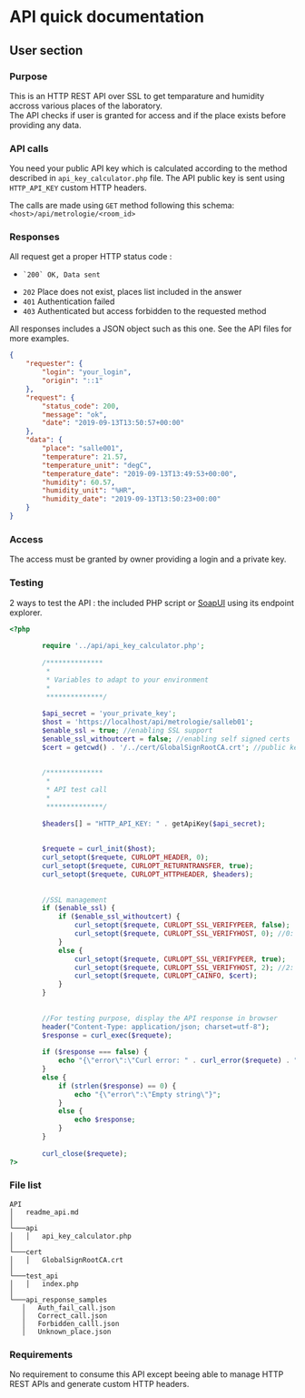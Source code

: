 # API quick documentation

## User section
### Purpose

This is an HTTP REST API over SSL to get temparature and humidity accross various places of the laboratory.  
The API checks if user is granted for access and if the place exists before providing any data.

### API calls

You need your public API key which is calculated according to the method described in `api_key_calculator.php` file.
The API public key is sent using `HTTP_API_KEY` custom HTTP headers.

The calls are made using `GET` method following this schema:
`<host>/api/metrologie/<room_id>`

### Responses
All request get a proper HTTP status code :
  - 	`200` OK, Data sent
  -	`202` Place does not exist, places list included in the answer
  -	`401` Authentication failed
  -	`403` Authenticated but access forbidden to the requested method
  
All responses includes a JSON object such as this one. See the API files for more examples.

```json
{
	"requester": {
		"login": "your_login",
		"origin": "::1"
	},
	"request": {
		"status_code": 200,
		"message": "ok",
		"date": "2019-09-13T13:50:57+00:00"
	},
	"data": {
		"place": "salle001",
		"temperature": 21.57,
		"temperature_unit": "degC",
		"temperature_date": "2019-09-13T13:49:53+00:00",
		"humidity": 60.57,
		"humidity_unit": "%HR",
		"humidity_date": "2019-09-13T13:50:23+00:00"
	}
}
```

### Access
The access must be granted by owner providing a login and a private key.


### Testing
2 ways to test the API : the included PHP script or [SoapUI](https://www.soapui.org/downloads/soapui.html) using its endpoint explorer.

```php
<?php
		
		require '../api/api_key_calculator.php';
		
		/**************
		 *
		 * Variables to adapt to your environment
		 *
		 **************/
		
		$api_secret = 'your_private_key';
		$host = 'https://localhost/api/metrologie/salleb01';
		$enable_ssl = true; //enabling SSL support
		$enable_ssl_withoutcert = false; //enabling self signed certs
		$cert = getcwd() . '/../cert/GlobalSignRootCA.crt'; //public key of Root CA.
		
		
		/**************
		 *
		 * API test call
		 *
		 **************/
		 
		$headers[] = "HTTP_API_KEY: " . getApiKey($api_secret);
		
		
		$requete = curl_init($host);
		curl_setopt($requete, CURLOPT_HEADER, 0);
		curl_setopt($requete, CURLOPT_RETURNTRANSFER, true);
		curl_setopt($requete, CURLOPT_HTTPHEADER, $headers);
		
		
		//SSL management
		if ($enable_ssl) {
			if ($enable_ssl_withoutcert) {
				curl_setopt($requete, CURLOPT_SSL_VERIFYPEER, false);
				curl_setopt($requete, CURLOPT_SSL_VERIFYHOST, 0); //0: Does not check that the common name exists
			}
			else {
				curl_setopt($requete, CURLOPT_SSL_VERIFYPEER, true);
				curl_setopt($requete, CURLOPT_SSL_VERIFYHOST, 2); //2: Check that the common name exists and that it matches the host name of the server
				curl_setopt($requete, CURLOPT_CAINFO, $cert);
			}
		}
		
		
		//For testing purpose, display the API response in browser
		header("Content-Type: application/json; charset=utf-8");
		$response = curl_exec($requete);
		
		if ($response === false) {
			echo "{\"error\":\"Curl error: " . curl_error($requete) . "\"}";
		}
		else {
			if (strlen($response) == 0) {
				echo "{\"error\":\"Empty string\"}";
			}
			else {
				echo $response;
			}
		}
		
		curl_close($requete);	
?>
```
### File list

 ```
API
│   readme_api.md
│
└───api
│   │   api_key_calculator.php
│   
└───cert
│   │   GlobalSignRootCA.crt
│   
└───test_api
│   │   index.php
│
└───api_response_samples
    │   Auth_fail_call.json
    │   Correct_call.json
    │   Forbidden_calll.json
    │   Unknown_place.json

```

### Requirements
No requirement to consume this API except beeing able to manage HTTP REST APIs and generate custom HTTP headers.

